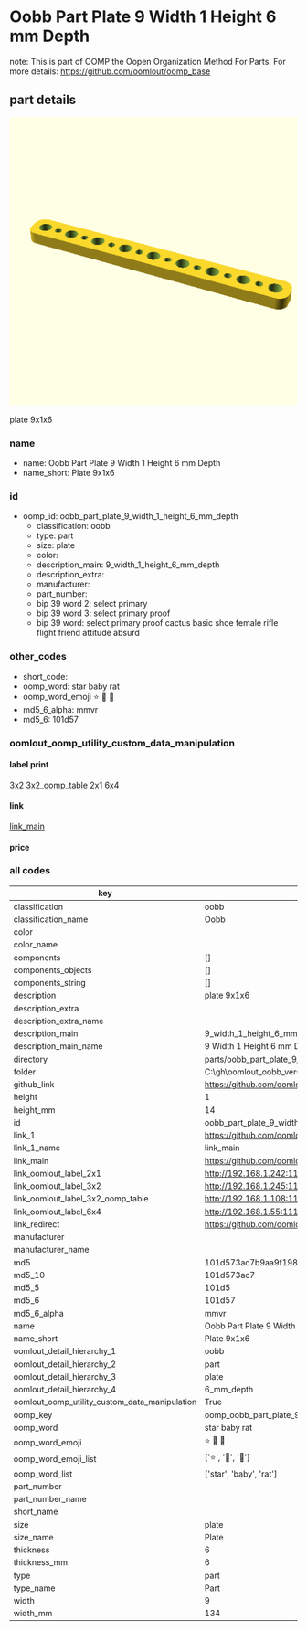 # Oobb Part Plate 9 Width 1 Height 6 mm Depth  

note: This is part of OOMP the Oopen Organization Method For Parts. For more details: https://github.com/oomlout/oomp_base

##  part details
  

[![](3dpr.png)](3dpr.png)

plate 9x1x6



### name
* name: Oobb Part Plate 9 Width 1 Height 6 mm Depth
* name_short: Plate 9x1x6 
### id
* oomp_id: oobb_part_plate_9_width_1_height_6_mm_depth
  * classification: oobb
  * type: part
  * size: plate
  * color: 
  * description_main: 9_width_1_height_6_mm_depth
  * description_extra: 
  * manufacturer: 
  * part_number: 
  * bip 39 word 2: select primary
  * bip 39 word 3: select primary proof
  * bip 39 word: select primary proof cactus basic shoe female rifle flight friend attitude absurd

### other_codes
* short_code: 
* oomp_word: star baby rat
* oomp_word_emoji :star: :baby: :rat:
* md5_6_alpha: mmvr
* md5_6: 101d57






### oomlout_oomp_utility_custom_data_manipulation
#### label print
[3x2](http://192.168.1.245:1112/?label=oomp%20mmvr)
[3x2_oomp_table](http://192.168.1.108:1112/?label=oomp%20mmvr)
[2x1](http://192.168.1.242:1112/?label=oomp%20mmvr)
[6x4](http://192.168.1.55:1112/?label=oomp%20mmvr)    

#### link

[link_main](https://github.com/oomlout/oomlout_oobb_version_4_generated_parts/tree/main/navigation_oomp/oobb/part/plate/9_width_1_height_6_mm_depth/part)                              

#### price







### all codes 
| key | value |  
| --- | --- |  
| classification | oobb |  
| classification_name | Oobb |  
| color |  |  
| color_name |  |  
| components | [] |  
| components_objects | [] |  
| components_string | [] |  
| description | plate 9x1x6 |  
| description_extra |  |  
| description_extra_name |  |  
| description_main | 9_width_1_height_6_mm_depth |  
| description_main_name | 9 Width 1 Height 6 mm Depth |  
| directory | parts/oobb_part_plate_9_width_1_height_6_mm_depth |  
| folder | C:\gh\oomlout_oobb_version_4_generated_parts\parts\oobb_part_plate_9_width_1_height_6_mm_depth |  
| github_link | https://github.com/oomlout/oomlout_oomp_part_src/tree/main/parts/oobb_part_plate_9_width_1_height_6_mm_depth |  
| height | 1 |  
| height_mm | 14 |  
| id | oobb_part_plate_9_width_1_height_6_mm_depth |  
| link_1 | https://github.com/oomlout/oomlout_oobb_version_4_generated_parts/tree/main/navigation_oomp/oobb/part/plate/9_width_1_height_6_mm_depth/part |  
| link_1_name | link_main |  
| link_main | https://github.com/oomlout/oomlout_oobb_version_4_generated_parts/tree/main/navigation_oomp/oobb/part/plate/9_width_1_height_6_mm_depth/part |  
| link_oomlout_label_2x1 | http://192.168.1.242:1112/?label=oomp%20mmvr |  
| link_oomlout_label_3x2 | http://192.168.1.245:1112/?label=oomp%20mmvr |  
| link_oomlout_label_3x2_oomp_table | http://192.168.1.108:1112/?label=oomp%20mmvr |  
| link_oomlout_label_6x4 | http://192.168.1.55:1112/?label=oomp%20mmvr |  
| link_redirect | https://github.com/oomlout/oomlout_oobb_version_4_generated_parts/tree/main/parts/oobb_plate_09_01_06 |  
| manufacturer |  |  
| manufacturer_name |  |  
| md5 | 101d573ac7b9aa9f1989820158aaae1a |  
| md5_10 | 101d573ac7 |  
| md5_5 | 101d5 |  
| md5_6 | 101d57 |  
| md5_6_alpha | mmvr |  
| name | Oobb Part Plate 9 Width 1 Height 6 mm Depth |  
| name_short | Plate 9x1x6  |  
| oomlout_detail_hierarchy_1 | oobb |  
| oomlout_detail_hierarchy_2 | part |  
| oomlout_detail_hierarchy_3 | plate |  
| oomlout_detail_hierarchy_4 | 6_mm_depth |  
| oomlout_oomp_utility_custom_data_manipulation | True |  
| oomp_key | oomp_oobb_part_plate_9_width_1_height_6_mm_depth |  
| oomp_word | star baby rat |  
| oomp_word_emoji | :star: :baby: :rat: |  
| oomp_word_emoji_list | [':star:', ':baby:', ':rat:'] |  
| oomp_word_list | ['star', 'baby', 'rat'] |  
| part_number |  |  
| part_number_name |  |  
| short_name |  |  
| size | plate |  
| size_name | Plate |  
| thickness | 6 |  
| thickness_mm | 6 |  
| type | part |  
| type_name | Part |  
| width | 9 |  
| width_mm | 134 |  
